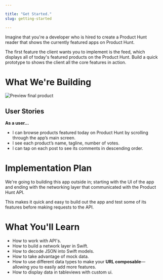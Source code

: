 ```yaml
---

title: "Get Started."
slug: getting-started

---
```


Imagine that you're a developer who is hired to create a Product Hunt reader that shows the currently featured apps on Product Hunt.

The first feature the client wants you to implement is the feed, which displays all of today's featured products on the Product Hunt. Build a quick prototype to shows the client all the core features in action.

# What We're Building

![Preview final product](assets/final-product.png)

## User Stories

**As a user...**

- I can browse products featured today on Product Hunt by scrolling through the app’s main screen.
- I see each product’s name, tagline, number of votes.
- I can tap on each post to see its comments in descending order.

# Implementation Plan

We're going to building this app outside in; starting with the UI of the app and ending with the networking layer that communicated with the Product Hunt API.

This makes it quick and easy to build out the app and test some of its features before making requests to the API.

# What You'll Learn

- How to work with API's.
- How to build a network layer in Swift.
- How to decode JSON into Swift models.
- How to take advantage of mock data.
- How to use different data types to make your **URL composable**—allowing you to easily add more features.
- How to display data in tableviews with custom ui.
